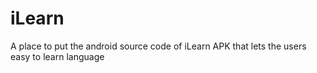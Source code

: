 # iLearn
A place to put the android source code of iLearn APK that lets the users easy to learn language
